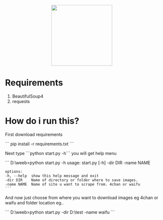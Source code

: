 <div align="center">
  <img src="https://i.waifu.pics/CoHIzDo.jpg" width=200px>
</div>

<div>
  <h1>Requirements</h1>
  <ol>
    <li>BeautifulSoup4</li>
    <li>requests</li>
  </ol>
</div>



<div>
  <h1>How do i run this?</h1>
  <p>First download requirements</p>
    ```
    pip install -r  requirements.txt
    ```
  <p>Next type ```python start.py -h``` you will get help menu</p>
    ```
    D:\weeb>python start.py -h
    usage: start.py [-h] -dir DIR -name NAME

    options:
    -h, --help  show this help message and exit
    -dir DIR    Name of directory or folder where to save images.
    -name NAME  Name of site u want to scrape from. 4chan or waifu
    ```
<p>And now just choose from where you want to download images eg 4chan or waifu and folder location eg..</p>
    ```
    D:\weeb>python start.py -dir D:\test -name waifu
    ```
</div>
